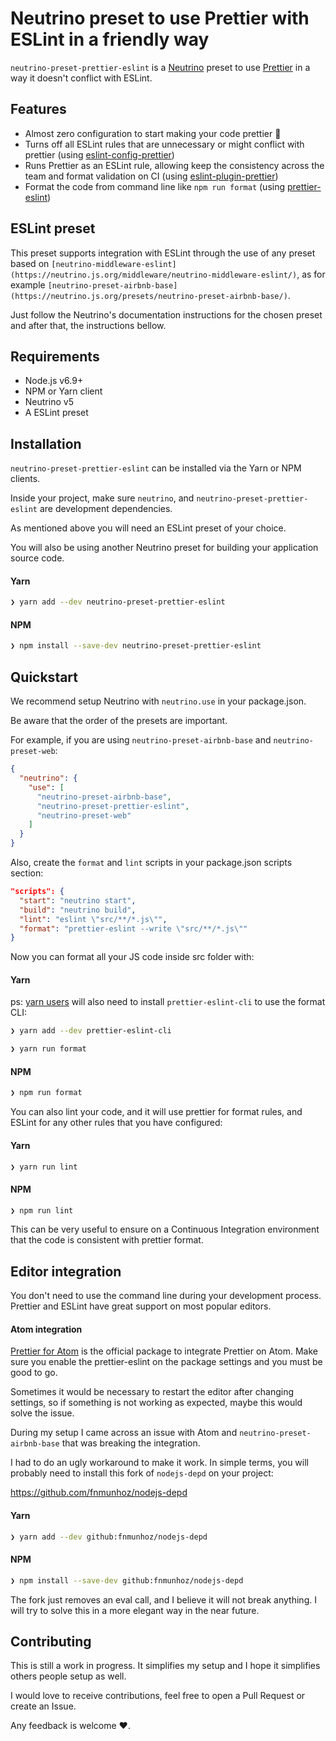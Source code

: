 # Neutrino preset to use Prettier with ESLint in a friendly way

`neutrino-preset-prettier-eslint` is a [Neutrino](https://neutrino.js.org/) preset to use [Prettier](https://github.com/prettier/prettier) in a way it doesn't conflict with ESLint.

## Features

- Almost zero configuration to start making your code prettier 💅
- Turns off all ESLint rules that are unnecessary or might conflict with prettier (using [eslint-config-prettier](https://github.com/prettier/eslint-config-prettier))
- Runs Prettier as an ESLint rule, allowing keep the consistency across the team and format validation on CI (using [eslint-plugin-prettier](https://github.com/not-an-aardvark/eslint-plugin-prettier))
- Format the code from command line like `npm run format` (using [prettier-eslint](https://github.com/prettier/prettier-eslint))

## ESLint preset

This preset supports integration with ESLint through the use of any preset based on `[neutrino-middleware-eslint](https://neutrino.js.org/middleware/neutrino-middleware-eslint/)`, as for example `[neutrino-preset-airbnb-base](https://neutrino.js.org/presets/neutrino-preset-airbnb-base/)`.

Just follow the Neutrino's documentation instructions for the chosen preset and after that, the instructions bellow.

## Requirements

- Node.js v6.9+
- NPM or Yarn client
- Neutrino v5
- A ESLint preset

## Installation

`neutrino-preset-prettier-eslint` can be installed via the Yarn or NPM clients.

Inside your project, make sure `neutrino`, and `neutrino-preset-prettier-eslint` are development dependencies.

As mentioned above you will need an ESLint preset of your choice.

You will also be using another Neutrino preset for building your application source code.

#### Yarn

```bash
❯ yarn add --dev neutrino-preset-prettier-eslint
```

#### NPM

```bash
❯ npm install --save-dev neutrino-preset-prettier-eslint
```

## Quickstart

We recommend setup Neutrino with `neutrino.use` in your package.json.

Be aware that the order of the presets are important.

For example, if you are using `neutrino-preset-airbnb-base` and `neutrino-preset-web`:

```json
{
  "neutrino": {
    "use": [
      "neutrino-preset-airbnb-base",
      "neutrino-preset-prettier-eslint",
      "neutrino-preset-web"
    ]
  }
}
```

Also, create the `format` and `lint` scripts in your package.json scripts section:

```json
"scripts": {
  "start": "neutrino start",
  "build": "neutrino build",
  "lint": "eslint \"src/**/*.js\"",
  "format": "prettier-eslint --write \"src/**/*.js\""
}
```

Now you can format all your JS code inside src folder with:

#### Yarn

ps: [yarn users](https://github.com/yarnpkg/yarn/issues/760) will also need to install `prettier-eslint-cli` to use the format CLI:

```bash
❯ yarn add --dev prettier-eslint-cli
```

```bash
❯ yarn run format
```
#### NPM

```bash
❯ npm run format
```

You can also lint your code, and it will use prettier for format rules, and ESLint for any other rules that you have configured:

#### Yarn

```bash
❯ yarn run lint
```
#### NPM

```bash
❯ npm run lint
```

This can be very useful to ensure on a Continuous Integration environment that the code is consistent with prettier format.

## Editor integration

You don't need to use the command line during your development process. Prettier and ESLint have great support on most popular editors.

#### Atom integration

[Prettier for Atom](https://github.com/prettier/prettier-atom) is the official package to integrate Prettier on Atom. Make sure you enable the prettier-eslint on the package settings and you must be good to go.

Sometimes it would be necessary to restart the editor after changing settings, so if something is not working as expected, maybe this would solve the issue.

During my setup I came across an issue with Atom and `neutrino-preset-airbnb-base` that was breaking the integration.

I had to do an ugly workaround to make it work. In simple terms, you will probably need to install this fork of `nodejs-depd` on your project:

https://github.com/fnmunhoz/nodejs-depd

#### Yarn

```bash
❯ yarn add --dev github:fnmunhoz/nodejs-depd
```
#### NPM

```bash
❯ npm install --save-dev github:fnmunhoz/nodejs-depd
```

The fork just removes an eval call, and I believe it will not break anything. I will try to solve this in a more elegant way in the near future.

## Contributing

This is still a work in progress. It simplifies my setup and I hope it simplifies others people setup as well.

I would love to receive contributions, feel free to open a Pull Request or create an Issue.

Any feedback is welcome ♥️.
